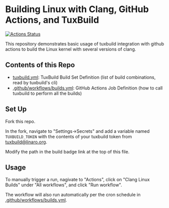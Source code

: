 # Building Linux with Clang, GitHub Actions, and TuxBuild

[![Actions Status](https://github.com/danrue/tuxbuild-demo/workflows/Clang%20Linux%20Builds/badge.svg)](https://github.com/danrue/tuxbuild-demo/actions)

This repository demonstrates basic usage of tuxbuild integration with github
actions to build the Linux kernel with several versions of clang.

## Contents of this Repo

- [tuxbuild.yml](tuxbuilds.yml): TuxBuild Build Set Definition (list of build
  combinations, read by tuxbuild's cli)
- [.github/workflows/builds.yml](.github/workflows/builds.yml): GitHub Actions
  Job Definition (how to call tuxbuild to perform all the builds)

## Set Up

Fork this repo.

In the fork, navigate to "Settings->Secrets" and add a variable named
`TUXBUILD_TOKEN` with the contents of your tuxbuild token from
tuxbuild@linaro.org.

Modify the path in the build badge link at the top of this file.

## Usage

To manually trigger a run, nagivate to "Actions", click on "Clang Linux Builds"
under "All workflows", and click "Run workflow".

The workflow will also run automatically per the cron schedule in
[.github/workflows/builds.yml](.github/workflows/builds.yml).
